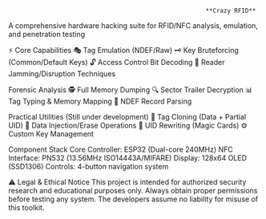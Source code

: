                                                            **Crazy RFID**

A comprehensive hardware hacking suite for RFID/NFC analysis, emulation, and penetration testing

⚡ Core Capabilities
🎭 Tag Emulation (NDEF/Raw)
🗝️ Key Bruteforcing (Common/Default Keys)
🔓 Access Control Bit Decoding
📡 Reader Jamming/Disruption Techniques

Forensic Analysis
🕵️ Full Memory Dumping 
🔍 Sector Trailer Decryption
📊 Tag Typing & Memory Mapping
🧩 NDEF Record Parsing

Practical Utilities  (Still under development)
🧬 Tag Cloning (Data + Partial UID)
💾 Data Injection/Erase Operations
📛 UID Rewriting (Magic Cards)
⚙️ Custom Key Management

Component Stack
Core Controller: ESP32 (Dual-core 240MHz)
NFC Interface: PN532 (13.56MHz ISO14443A/MIFARE)
Display: 128x64 OLED (SSD1306)
Controls: 4-button navigation system


⚠️ Legal & Ethical Notice
This project is intended for authorized security research and educational purposes only. Always obtain proper permissions before testing any system. The developers assume no liability for misuse of this toolkit.

